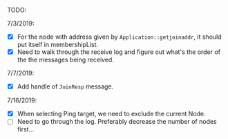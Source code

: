 TODO:

7/3/2019:
- [x] For the node with address given by `Application::getjoinaddr`, it should put itself in membershipList.
- [x] Need to walk through the receive log and figure out what's the order of the the messages being received.

7/7/2019:
- [x] Add handle of `JoinResp` message.

7/16/2019:
- [x] When selecting Ping target, we need to exclude the current Node.
- [ ] Need to go through the log. Preferably decrease the number of nodes first...
